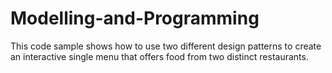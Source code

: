 # Modelling-and-Programming
This code sample shows how to use two different design patterns to create an interactive single menu that offers food from two distinct restaurants. 
